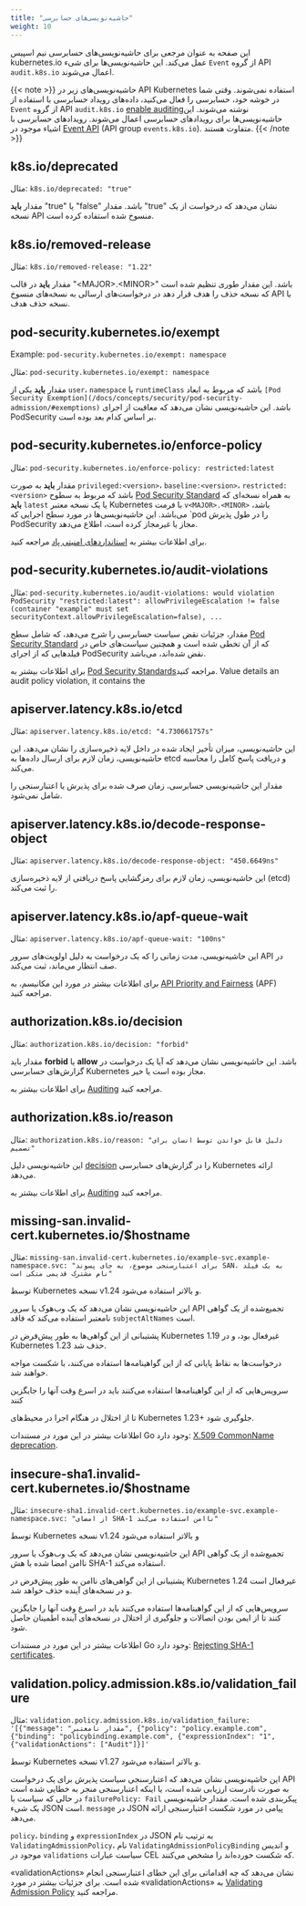 ```yaml
---
title: "حاشیه‌نویسی‌های حسابرسی"
weight: 10
---
```


<!-- overview -->

این صفحه به عنوان مرجعی برای حاشیه‌نویسی‌های حسابرسی نیم اسپیس  kubernetes.io عمل می‌کند. این حاشیه‌نویسی‌ها برای شیء `Event` از گروه API `audit.k8s.io` اعمال می‌شوند.

{{< note >}}
حاشیه‌نویسی‌های زیر در API Kubernetes استفاده نمی‌شوند. وقتی شما در خوشه خود، حسابرسی را فعال می‌کنید، داده‌های رویداد حسابرسی با استفاده از `Event` از گروه API `audit.k8s.io` [enable auditing](/docs/tasks/debug/debug-cluster/audit/)نوشته می‌شوند. این حاشیه‌نویسی‌ها برای رویدادهای حسابرسی اعمال می‌شوند. رویدادهای حسابرسی با اشیاء موجود در [Event API](/docs/reference/kubernetes-api/cluster-resources/event-v1/) (API group `events.k8s.io`). متفاوت هستند.
{{< /note >}}

<!-- body -->

## k8s.io/deprecated

مثال: `k8s.io/deprecated: "true"`

مقدار **باید** "true" یا "false" باشد. مقدار "true" نشان می‌دهد که درخواست از یک نسخه API منسوخ شده استفاده کرده است.

## k8s.io/removed-release

مثال: `k8s.io/removed-release: "1.22"`

مقدار **باید** در قالب "\<MAJOR>\.\<MINOR>\" باشد. این مقدار طوری تنظیم شده است که نسخه حذف را هدف قرار دهد
در درخواست‌های ارسالی به نسخه‌های منسوخ API با نسخه حذف هدف.

## pod-security.kubernetes.io/exempt

Example: `pod-security.kubernetes.io/exempt: namespace`

مثال: `pod-security.kubernetes.io/exempt: namespace`

مقدار **باید** یکی از `user`، `namespace` یا `runtimeClass` باشد که مربوط به ابعاد `[Pod Security Exemption](/docs/concepts/security/pod-security-admission/#exemptions)` باشد. این حاشیه‌نویسی نشان می‌دهد که معافیت از اجرای PodSecurity بر اساس کدام بعد بوده است.


## pod-security.kubernetes.io/enforce-policy

مثال: `pod-security.kubernetes.io/enforce-policy: restricted:latest`

مقدار **باید** به صورت `privileged:<version>`، `baseline:<version>`، `restricted:<version>` باشد که مربوط به سطوح [Pod Security
Standard](/docs/concepts/security/pod-security-standards) به همراه نسخه‌ای که **باید** `latest` یا یک نسخه معتبر Kubernetes با فرمت `v<MAJOR>.<MINOR>` باشد، می‌باشد. این حاشیه‌نویسی‌ها در مورد سطح اجرایی که `pod را در طول پذیرش PodSecurity مجاز یا غیرمجاز کرده است، اطلاع می‌دهد.

برای اطلاعات بیشتر به [استانداردهای امنیتی پاد](/docs/concepts/security/pod-security-standards/) مراجعه کنید.


## pod-security.kubernetes.io/audit-violations

مثال: `pod-security.kubernetes.io/audit-violations: would violation
PodSecurity "restricted:latest": allowPrivilegeEscalation != false (container
"example" must set securityContext.allowPrivilegeEscalation=false), ...`

مقدار، جزئیات نقض سیاست حسابرسی را شرح می‌دهد، که شامل سطح [Pod Security Standard](/docs/concepts/security/pod-security-standards/) که از آن تخطی شده است و همچنین سیاست‌های خاص در فیلدهایی که از اجرای PodSecurity نقض شده‌اند، می‌باشد.

برای اطلاعات بیشتر به [Pod Security Standards](/docs/concepts/security/pod-security-standards/)مراجعه کنید.
Value details an audit policy violation, it contains the
## apiserver.latency.k8s.io/etcd

مثال: `apiserver.latency.k8s.io/etcd: "4.730661757s"`

این حاشیه‌نویسی، میزان تأخیر ایجاد شده در داخل لایه ذخیره‌سازی را نشان می‌دهد،
این حاشیه‌نویسی، زمان لازم برای ارسال داده‌ها به etcd و دریافت پاسخ کامل را محاسبه می‌کند.

مقدار این حاشیه‌نویسی حسابرسی، زمان صرف شده برای پذیرش یا اعتبارسنجی را شامل نمی‌شود.

## apiserver.latency.k8s.io/decode-response-object

مثال: `apiserver.latency.k8s.io/decode-response-object: "450.6649ns"`

این حاشیه‌نویسی، زمان لازم برای رمزگشایی پاسخ دریافتی از لایه ذخیره‌سازی (etcd) را ثبت می‌کند.

## apiserver.latency.k8s.io/apf-queue-wait

مثال: `apiserver.latency.k8s.io/apf-queue-wait: "100ns"`

این حاشیه‌نویسی، مدت زمانی را که یک درخواست به دلیل اولویت‌های سرور API در صف انتظار می‌ماند، ثبت می‌کند.

برای اطلاعات بیشتر در مورد این مکانیسم، به [API Priority and Fairness](/docs/concepts/cluster-administration/flow-control/) (APF) مراجعه کنید.

## authorization.k8s.io/decision

مثال: `authorization.k8s.io/decision: "forbid"`

مقدار باید **forbid** یا **allow** باشد. این حاشیه‌نویسی نشان می‌دهد که آیا یک درخواست
در گزارش‌های حسابرسی Kubernetes مجاز بوده است یا خیر.

برای اطلاعات بیشتر به [Auditing](/docs/tasks/debug/debug-cluster/audit/) مراجعه کنید.

## authorization.k8s.io/reason

مثال: `authorization.k8s.io/reason: "دلیل قابل خواندن توسط انسان برای تصمیم"`

این حاشیه‌نویسی دلیل [decision](#authorization-k8s-io-decision) را در گزارش‌های حسابرسی Kubernetes ارائه می‌دهد.

برای اطلاعات بیشتر به [Auditing](/docs/tasks/debug/debug-cluster/audit/) مراجعه کنید.

## missing-san.invalid-cert.kubernetes.io/$hostname

مثال: `missing-san.invalid-cert.kubernetes.io/example-svc.example-namespace.svc: "برای اعتبارسنجی موضوع، به جای پسوند SAN، به یک فیلد نام مشترک قدیمی متکی است"`

توسط Kubernetes نسخه v1.24 و بالاتر استفاده می‌شود.

این حاشیه‌نویسی نشان می‌دهد که یک وب‌هوک یا سرور API تجمیع‌شده از یک گواهی نامعتبر استفاده می‌کند که فاقد `subjectAltNames` است.

پشتیبانی از این گواهی‌ها به طور پیش‌فرض در Kubernetes 1.19 غیرفعال بود، و در Kubernetes 1.23 حذف شد.

درخواست‌ها به نقاط پایانی که از این گواهینامه‌ها استفاده می‌کنند، با شکست مواجه خواهند شد.

سرویس‌هایی که از این گواهینامه‌ها استفاده می‌کنند باید در اسرع وقت آنها را جایگزین کنند

تا از اختلال در هنگام اجرا در محیط‌های Kubernetes 1.23+ جلوگیری شود.

اطلاعات بیشتر در این مورد در مستندات Go وجود دارد:
[X.509 CommonName deprecation](https://go.dev/doc/go1.15#commonname).
## insecure-sha1.invalid-cert.kubernetes.io/$hostname

مثال: `insecure-sha1.invalid-cert.kubernetes.io/example-svc.example-namespace.svc: "از امضای SHA-1 ناامن استفاده می‌کند"`

توسط Kubernetes نسخه v1.24 و بالاتر استفاده می‌شود

این حاشیه‌نویسی نشان می‌دهد که یک وب‌هوک یا سرور API تجمیع‌شده
از یک گواهی ناامن امضا شده با هش SHA-1 استفاده می‌کند.

پشتیبانی از این گواهی‌های ناامن به طور پیش‌فرض در Kubernetes 1.24 غیرفعال است و در نسخه‌های آینده حذف خواهد شد.

سرویس‌هایی که از این گواهینامه‌ها استفاده می‌کنند باید در اسرع وقت آنها را جایگزین کنند تا از ایمن بودن اتصالات و جلوگیری از اختلال در نسخه‌های آینده اطمینان حاصل شود.

اطلاعات بیشتر در این مورد در مستندات Go وجود دارد:
[Rejecting SHA-1 certificates](https://go.dev/doc/go1.18#sha1).

## validation.policy.admission.k8s.io/validation_failure

مثال: `validation.policy.admission.k8s.io/validation_failure: '[{"message": "مقدار نامعتبر", {"policy": "policy.example.com", {"binding": "policybinding.example.com", {"expressionIndex": "1", {"validationActions": ["Audit"]}]'`

توسط Kubernetes نسخه v1.27 و بالاتر استفاده می‌شود.

این حاشیه‌نویسی نشان می‌دهد که اعتبارسنجی سیاست پذیرش برای یک درخواست API به صورت نادرست ارزیابی شده است، یا اینکه اعتبارسنجی منجر به خطایی شده است در حالی که سیاست با `failurePolicy: Fail` پیکربندی شده است.
مقدار حاشیه‌نویسی یک شیء JSON است. `message` در JSON پیامی در مورد شکست اعتبارسنجی ارائه می‌دهد.

`policy`، `binding` و `expressionIndex` در JSON به ترتیب نام `ValidatingAdmissionPolicy`، نام `ValidatingAdmissionPolicyBinding` و اندیس موجود در `validations` سیاست عبارات CEL که شکست خورده‌اند را مشخص می‌کنند.

«validationActions» نشان می‌دهد که چه اقداماتی برای این خطای اعتبارسنجی انجام شده است.
برای جزئیات بیشتر در مورد «validationActions» به [Validating Admission Policy](/docs/reference/access-authn-authz/validating-admission-policy/) مراجعه کنید.
